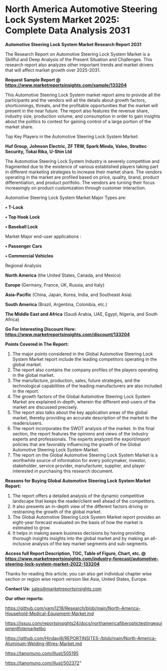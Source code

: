 # North America Automotive Steering Lock System Market 2025: Complete Data Analysis 2031

<strong>Automotive Steering Lock System Market Research Report 2031</strong>

The Research Report on Automotive Steering Lock System Market is a Skillful and Deep Analysis of the Present Situation and Challenges. This research report also analyzes other important trends and market drivers that will affect market growth over 2025-2031.

<strong>Request Sample Report @ <a href=https://www.marketreportsinsights.com/sample/133204>https://www.marketreportsinsights.com/sample/133204</a></strong>

This Automotive Steering Lock System market report aims to provide all the participants and the vendors will all the details about growth factors, shortcomings, threats, and the profitable opportunities that the market will present in the near future. The report also features the revenue share, industry size, production volume, and consumption in order to gain insights about the politics to contest for gaining control of a large portion of the market share.

Top Key Players in the Automotive Steering Lock System Market:

<strong>Huf Group, Johnson Electric, ZF TRW, Spark Minda, Valeo, Strattec Security, Tokai Rika, U-Shin Ltd</strong>

The Automotive Steering Lock System Industry is severely competitive and fragmented due to the existence of various established players taking part in different marketing strategies to increase their market share. The vendors operating in the market are profiled based on price, quality, brand, product differentiation, and product portfolio. The vendors are turning their focus increasingly on product customization through customer interaction.

Automotive Steering Lock System Market Major Types are:

<strong>• T-Lock

• Top Hook Lock

• Baseball Lock</strong>

Market Major end-user applications :

<strong>• Passenger Cars

• Commercial Vehicles</strong>

Regional Analysis

</u><strong><b>North America</b></strong> (the United States, Canada, and Mexico)

<strong><b>Europe </b></strong>(Germany, France, UK, Russia, and Italy)

<strong><b>Asia-Pacific</b></strong> (China, Japan, Korea, India, and Southeast Asia)

<strong><b>South America</b></strong> (Brazil, Argentina, Colombia, etc.)

<strong><b>The Middle East and Africa</b></strong> (Saudi Arabia, UAE, Egypt, Nigeria, and South Africa)

<strong>Go For Interesting Discount Here: <a href=https://www.marketreportsinsights.com/discount/133204>https://www.marketreportsinsights.com/discount/133204</a></strong>

<strong>Points Covered in The Report:</strong>
<ol>
  <li>The major points considered in the Global Automotive Steering Lock System Market report include the leading competitors operating in the global market.</li>
  <li>The report also contains the company profiles of the players operating in the global market.</li>
  <li>The manufacture, production, sales, future strategies, and the technological capabilities of the leading manufacturers are also included in the report.</li>
  <li>The growth factors of the Global Automotive Steering Lock System Market are explained in-depth, wherein the different end-users of the market are discussed precisely.</li>
  <li>The report also talks about the key application areas of the global market, thereby providing an accurate description of the market to the readers/users.</li>
  <li>The report incorporates the SWOT analysis of the market. In the final section, the report features the opinions and views of the industry experts and professionals. The experts analyzed the export/import policies that are favorably influencing the growth of the Global Automotive Steering Lock System Market.</li>
  <li>The report on the Global Automotive Steering Lock System Market is a worthwhile source of information for every policymaker, investor, stakeholder, service provider, manufacturer, supplier, and player interested in purchasing this research document.</li>
</ol>
<strong>Reasons for Buying Global Automotive Steering Lock System Market Report:</strong>

<ol>
  <li>The report offers a detailed analysis of the dynamic competitive landscape that keeps the reader/client well ahead of the competitors.</li>
  <li>It also presents an in-depth view of the different factors driving or restraining the growth of the global market.</li>
  <li>The Global Automotive Steering Lock System Market report provides an eight-year forecast evaluated on the basis of how the market is estimated to grow.</li>
  <li>It helps in making aware business decisions by having providing thorough insights insights into the global market and by making an all-inclusive analysis of the key market segments and sub-segments.</li>
</ol>
<strong>Access full Report Description, TOC, Table of Figure, Chart, etc. @ <a href=https://www.marketreportsinsights.com/industry-forecast/automotive-steering-lock-system-market-2022-133204>https://www.marketreportsinsights.com/industry-forecast/automotive-steering-lock-system-market-2022-133204</a></strong>


Thanks for reading this article; you can also get individual chapter wise section or region wise report version like Asia, United States, Europe.

<strong>Contact Us:</strong>
sales@marketreportsinsights.com

<strong>Our other reports:</strong>

<a href=https://github.com/yami1218/Research/blob/main/North-America-Household-Medical-Equipment-Market.md>https://github.com/yami1218/Research/blob/main/North-America-Household-Medical-Equipment-Market.md</a>

<a href=https://issuu.com/reportsinsights24/docs/northamericafiberoptictestingequipmentfotemarketbo>https://issuu.com/reportsinsights24/docs/northamericafiberoptictestingequipmentfotemarketbo</a>

<a href=https://github.com/Hindavi8/REPORTINSITES-/blob/main/North-America-Aluminum-Welding-Wires-Market.md>https://github.com/Hindavi8/REPORTINSITES-/blob/main/North-America-Aluminum-Welding-Wires-Market.md</a>

<a href=https://tanomuno.com/illust/505195>https://tanomuno.com/illust/505195</a>

<a href=https://tanomuno.com/illust/502372>https://tanomuno.com/illust/502372</a>"
